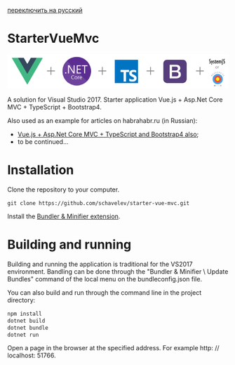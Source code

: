 [переключить на русский](README.ru-ru.md)
# StarterVueMvc

![image](vue+aspnet+ts-bootstrap+require.png?raw=true "image")

A solution for Visual Studio 2017. Starter application Vue.js + Asp.Net Core MVC + TypeScript + Bootstrap4.

Also used as an example for articles on habrahabr.ru (in Russian):
- [Vue.js + Asp.Net Core MVC + TypeScript and Bootstrap4 also](https://habrahabr.ru/post/350332/);
- to be continued... 

# Installation

Clone the repository to your computer.

```dos
git clone https://github.com/schavelev/starter-vue-mvc.git
```

Install the [Bundler & Minifier extension](https://marketplace.visualstudio.com/items?itemName=MadsKristensen.BundlerMinifier).

# Building and running

Building and running the application is traditional for the VS2017 environment. Bandling can be done through the "Bundler & Minifier \ Update Bundles" command of the local menu on the bundleconfig.json file.

You can also build and run through the command line in the project directory:
```dos
npm install
dotnet build
dotnet bundle
dotnet run
```
Open a page in the browser at the specified address. For example http: // localhost: 51766.
